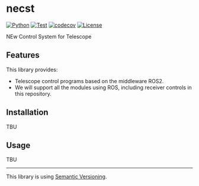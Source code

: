 # necst

[![Python](https://img.shields.io/pypi/pyversions/necst.svg?label=Python&color=yellow&style=flat-square)](https://pypi.org/pypi/necst/)
[![Test](https://img.shields.io/github/workflow/status/necst-telescope/necst/Test?logo=github&label=Test&style=flat-square)](https://github.com/necst-telescope/necst/actions)
[![codecov](https://codecov.io/github/necst-telescope/necst/branch/main/graph/badge.svg?token=XILGYELF61)](https://codecov.io/github/necst-telescope/necst)
[![License](https://img.shields.io/badge/license-MIT-blue.svg?label=License&style=flat-square)](https://github.com/necst-telescope/necst/blob/main/LICENSE)

NEw Control System for Telescope

## Features

This library provides:
 - Telescope control programs based on the middleware ROS2.
- We will support all the modules using ROS, including receiver controls in this repository.

## Installation

TBU

## Usage

TBU

---

This library is using [Semantic Versioning](https://semver.org).
